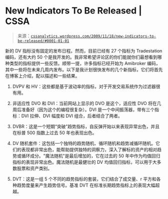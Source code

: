 <!--yml

分类：未分类

日期：2024-05-12 18:41:52

-->

# New Indicators To Be Released | CSSA

> 来源：[`cssanalytics.wordpress.com/2009/11/18/new-indicators-to-be-released/#0001-01-01`](https://cssanalytics.wordpress.com/2009/11/18/new-indicators-to-be-released/#0001-01-01)

新的 DV 指标没有固定的发布日程。然而，目前已经有 27 个指标为 Tradestation 编码，还有大约 50 个是我开发的。我非常希望评论区的你们能就你们最想看到哪种类型的指标提供一些反馈。顺带一提，许多指标已经开始为 Amibroker 编码，其中一些将在未来几周内发布。以下是我计划很快发布的几个新指标，它们将首先在博客上介绍，配以描述和一些结果。

1) DVPV 和 HV：这些都是基于波动率的指标，对于开发交易系统作为过滤器很有用。

2) 非适应性 DVO 和 DVI：当前网站上显示的 DVO 是这个，适应性 DVO 将在几周后准备好（因为这个的编程很复杂）。DVI 是一个中间振荡器，带有三个指标：DVI 拉伸、DVI 幅度和 DVI 组合，后者结合了两者。

3) DVBR：这是一个短期“突破”趋势指标，自反弹开始以来表现异常出色，并且在标普 500 指数上过去 50 年也表现出色。

4) DV 随机套件：这包括一个独特的趋势随机、循环随机和趋势减循环随机。它们的表现都非常出色，能帮助提供独特的洞察力，深入了解标的资产的相对趋势或循环成分。"魔法随机"是最后增加的，它在过去的 50 年中作为均值回归指标的表现非常出色。魔法随机是最健壮的 DV 均值回归指标，可以用于大多数股票和资产类别。

5) DVT：这是一组 5 个不同的趋势指标的套装，它们结合了成交量、r 平方和各种趋势度量来产生趋势信号。基准 DVT 在标准长期趋势指标上的表现大幅超越。
